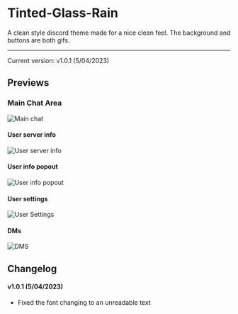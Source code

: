 # Tinted-Glass-Rain
A clean style discord theme made for a nice clean feel. The background and buttons are both gifs.
<hr>

Current version: v1.0.1 (5/04/2023)

## Previews

### Main Chat Area

![Main chat](https://user-images.githubusercontent.com/128874958/236389372-bf42491b-a5af-4f1b-8e95-9f6f8d067e11.png)


#### User server info

![User server info](https://user-images.githubusercontent.com/128874958/236389384-7ff143be-139a-41e5-aae0-b4bd5ea9bcd1.png)


#### User info popout

![User info popout](https://user-images.githubusercontent.com/128874958/236389392-98f1d461-88b6-4dad-948c-f520c97546bc.png)


#### User settings

![User Settings](https://user-images.githubusercontent.com/128874958/236389402-4735dfd7-dda0-4ead-b132-46e639c236fc.png)


#### DMs

![DMS](https://user-images.githubusercontent.com/128874958/236389413-dad5eb88-9017-4c43-b9c1-f063b5609310.png)


## Changelog

#### v1.0.1 (5/04/2023)
* Fixed the font changing to an unreadable text
